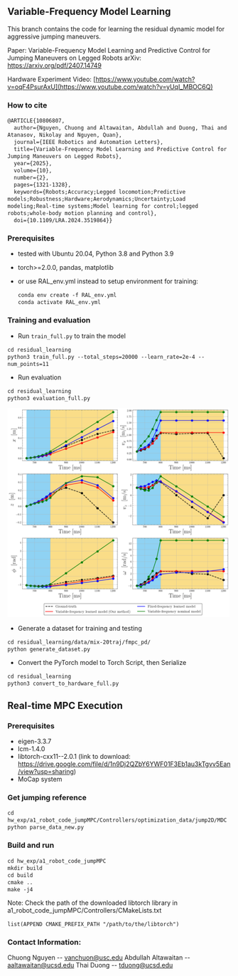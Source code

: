 ## Variable-Frequency Model Learning

This branch contains the code for learning the residual dynamic model for aggressive jumping maneuvers.

Paper: Variable-Frequency Model Learning and Predictive Control for Jumping Maneuvers on Legged Robots 
arXiv: https://arxiv.org/pdf/2407.14749

Hardware Experiment Video: [https://www.youtube.com/watch?v=oqF4PsurAxU](https://www.youtube.com/watch?v=yUqI_MBOC6Q)

### How to cite
```
@ARTICLE{10806807,
  author={Nguyen, Chuong and Altawaitan, Abdullah and Duong, Thai and Atanasov, Nikolay and Nguyen, Quan},
  journal={IEEE Robotics and Automation Letters}, 
  title={Variable-Frequency Model Learning and Predictive Control for Jumping Maneuvers on Legged Robots}, 
  year={2025},
  volume={10},
  number={2},
  pages={1321-1328},
  keywords={Robots;Accuracy;Legged locomotion;Predictive models;Robustness;Hardware;Aerodynamics;Uncertainty;Load modeling;Real-time systems;Model learning for control;legged robots;whole-body motion planning and control},
  doi={10.1109/LRA.2024.3519864}}
```

### Prerequisites
- tested with Ubuntu 20.04, Python 3.8 and Python 3.9
- torch>=2.0.0, pandas, matplotlib

- or use RAL_env.yml instead to setup environment for training:
  ``` 
  conda env create -f RAL_env.yml
  conda activate RAL_env.yml
  ```

<!-- ## Train all jumping phases residual model  -->

### Training and evaluation

* Run ```train_full.py``` to train the model
```
cd residual_learning
python3 train_full.py --total_steps=20000 --learn_rate=2e-4 --num_points=11
```
* Run evaluation
```
cd residual_learning
python3 evaluation_full.py
```
<p float="left">
<img src="/residual_learning/result/rollout.png" width="500">
</p>

* Generate a dataset for training and testing
```
cd residual_learning/data/mix-20traj/fmpc_pd/
python generate_dataset.py
```

* Convert the PyTorch model to Torch Script, then Serialize
```
cd residual_learning
python3 convert_to_hardware_full.py
```
## Real-time MPC Execution

### Prerequisites
- eigen-3.3.7
- lcm-1.4.0
- libtorch-cxx11--2.0.1 (link to download: https://drive.google.com/file/d/1n9Dj2QZbY6YWF01F3Eb1au3kTgvv5Ean/view?usp=sharing)
- MoCap system

### Get jumping reference

```
cd hw_exp/a1_robot_code_jumpMPC/Controllers/optimization_data/jump2D/MDC
python parse_data_new.py
```

### Build and run

```
cd hw_exp/a1_robot_code_jumpMPC
mkdir build 
cd build 
cmake ..
make -j4
```
Note: Check the path of the downloaded libtorch library in a1_robot_code_jumpMPC/Controllers/CMakeLists.txt
```
list(APPEND CMAKE_PREFIX_PATH "/path/to/the/libtorch")
```

### Contact Information:
Chuong Nguyen -- vanchuon@usc.edu
Abdullah Altawaitan -- aaltawaitan@ucsd.edu
Thai Duong -- tduong@ucsd.edu

